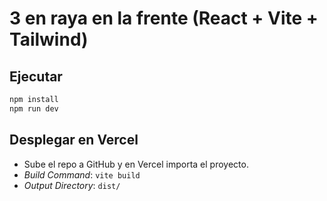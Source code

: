 # 3 en raya en la frente (React + Vite + Tailwind)

## Ejecutar
```bash
npm install
npm run dev
```

## Desplegar en Vercel
- Sube el repo a GitHub y en Vercel importa el proyecto.
- *Build Command*: `vite build`
- *Output Directory*: `dist/`
